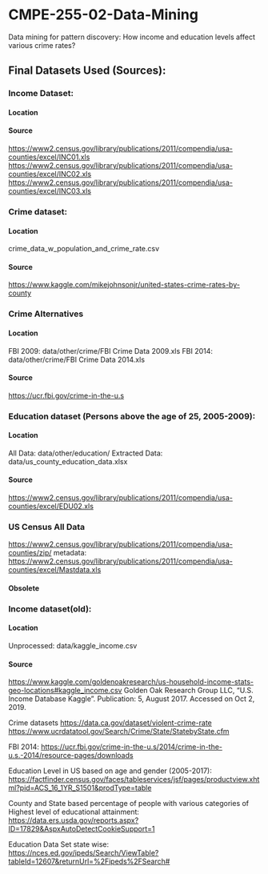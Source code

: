 # CMPE-255-02-Data-Mining
Data mining for pattern discovery: How income and education levels affect various crime rates?

## Final Datasets Used (Sources):
### Income Dataset:
#### Location
#### Source
https://www2.census.gov/library/publications/2011/compendia/usa-counties/excel/INC01.xls
https://www2.census.gov/library/publications/2011/compendia/usa-counties/excel/INC02.xls
https://www2.census.gov/library/publications/2011/compendia/usa-counties/excel/INC03.xls

### Crime dataset:
#### Location
crime_data_w_population_and_crime_rate.csv
#### Source
https://www.kaggle.com/mikejohnsonjr/united-states-crime-rates-by-county

### Crime Alternatives
#### Location
FBI 2009: data/other/crime/FBI Crime Data 2009.xls
FBI 2014: data/other/crime/FBI Crime Data 2014.xls
#### Source
https://ucr.fbi.gov/crime-in-the-u.s

### Education dataset (Persons above the age of 25, 2005-2009):
#### Location
All Data: data/other/education/
Extracted Data: data/us_county_education_data.xlsx
#### Source
https://www2.census.gov/library/publications/2011/compendia/usa-counties/excel/EDU02.xls

### US Census All Data
https://www2.census.gov/library/publications/2011/compendia/usa-counties/zip/
metadata: https://www2.census.gov/library/publications/2011/compendia/usa-counties/excel/Mastdata.xls

#### Obsolete
### Income dataset(old): 
#### Location
Unprocessed: data/kaggle_income.csv
#### Source
https://www.kaggle.com/goldenoakresearch/us-household-income-stats-geo-locations#kaggle_income.csv
Golden Oak Research Group LLC, “U.S. Income Database Kaggle”. Publication: 5, August 2017. Accessed on Oct 2, 2019.

Crime datasets
https://data.ca.gov/dataset/violent-crime-rate
https://www.ucrdatatool.gov/Search/Crime/State/StatebyState.cfm

FBI 2014: https://ucr.fbi.gov/crime-in-the-u.s/2014/crime-in-the-u.s.-2014/resource-pages/downloads

Education Level in US based on age and gender (2005-2017):
https://factfinder.census.gov/faces/tableservices/jsf/pages/productview.xhtml?pid=ACS_16_1YR_S1501&prodType=table

County and State based percentage of people with various categories of Highest level of educational attainment:
https://data.ers.usda.gov/reports.aspx?ID=17829&AspxAutoDetectCookieSupport=1

Education Data Set state wise:
https://nces.ed.gov/ipeds/Search/ViewTable?tableId=12607&returnUrl=%2Fipeds%2FSearch#
